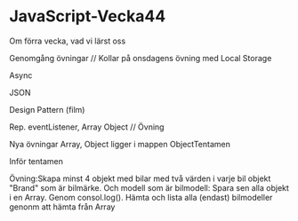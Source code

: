 # JavaScript-Vecka44

Om förra vecka, vad vi lärst oss

Genomgång övningar // Kollar på onsdagens övning med Local Storage

Async 

JSON

Design Pattern  (film)

Rep. eventListener, Array Object // Övning

Nya övningar Array, Object ligger i mappen ObjectTentamen

Inför tentamen


 
Övning:Skapa minst 4 objekt med bilar med två värden i varje bil objekt "Brand" som är bilmärke. Och modell som är bilmodell:
Spara sen alla objekt i en Array.
Genom consol.log(). Hämta och lista alla (endast) bilmodeller genonm att hämta från Array


